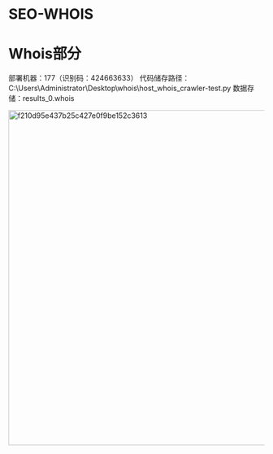 # SEO-WHOIS
# Whois部分 
部署机器：177（识别码：424663633）
代码储存路径：C:\Users\Administrator\Desktop\whois\host_whois_crawler-test.py
数据存储：results_0.whois

<img width="647" height="659" alt="f210d95e437b25c427e0f9be152c3613" src="https://github.com/user-attachments/assets/2925ac0e-9ad4-4346-a6af-189125cd4fa2" />
